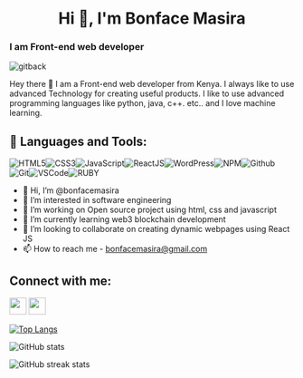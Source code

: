 <!---
bonfacemasira/bonfacemasira is a ✨ special ✨ repository because its `README.md` (this file) appears on your GitHub profile.
You can click the Preview link to take a look at your changes.
--->

### <h1 align="center">Hi 👋, I'm Bonface Masira</h1>
### I am Front-end web developer
![gitback](https://user-images.githubusercontent.com/87852919/167628453-00bf380b-0880-469e-b42c-efeb1af86e29.png)


Hey there 👋 I am a Front-end web developer from Kenya. I always like to use advanced Technology for creating useful products. I like to use advanced programming languages like python, java, c++. etc.. and I love machine learning.



## 🚀 Languages and Tools:

![HTML5](https://img.icons8.com/color/30/html-5.png)![CSS3](https://img.icons8.com/color/30/css3.png)![JavaScript](https://img.icons8.com/color/30/javascript.png)![ReactJS](https://img.icons8.com/color/30/react-native.png)![WordPress](https://img.icons8.com/color/30/wordpress.png)![NPM](https://img.icons8.com/color/30/npm.png)![Github](https://img.icons8.com/material-outlined/30/github.png)![Git](https://img.icons8.com/color/30/git.png)![VSCode](https://img.icons8.com/color/30/visual-studio-code-2019.png)![RUBY](https://img.icons8.com/color/30/ruby.png)
<br/>

- 👋 Hi, I’m @bonfacemasira
- 👀 I’m interested in software engineering
- 🔭 I’m working on Open source project using html, css and javascript
- 🌱 I’m currently learning web3 blockchain development
- 💞️ I’m looking to collaborate on creating dynamic webpages using React JS
- 📫 How to reach me - bonfacemasira@gmail.com



## Connect with me:

<p align="left">

<a href = "https://www.linkedin.com/in/bonface-masira-975447a4/"><img src="https://img.icons8.com/fluent/48/000000/linkedin.png" width="30px"/></a>
<a href = "https://mobile.twitter.com/NyachubaB"><img src="https://img.icons8.com/fluent/48/000000/twitter.png" width="30px"/></a>
</p>


[![Top Langs](https://github-readme-stats.vercel.app/api/top-langs/?username=bonfacemasira)](https://github.com/anuraghazra/github-readme-stats)

![GitHub stats](https://github-readme-stats.vercel.app/api?username=bonfacemasira&show_icons=true&count_private=true&theme=radical)  

![GitHub streak stats](https://github-readme-streak-stats.herokuapp.com/?user=bonfacemasira)  
